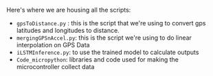 
Here's where we are housing all the scripts:

* `gpsToDistance.py` : this is the script that we're using to convert gps latitudes and longitudes to distance. 
* `mergingGPSnAccel.py`: this is the script we're using to do linear interpolation on GPS Data
* `iLSTMInference.py`: to use the trained model to calculate outputs
* `Code_micropython`: libraries and code used for making the microcontroller collect data
